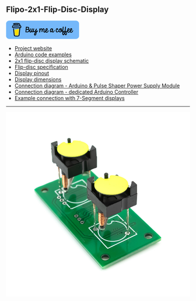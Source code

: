 ## Flipo-2x1-Flip-Disc-Display

<a href="https://www.buymeacoffee.com/marcinsaj"><img src="https://github.com/marcinsaj/marcinsaj/blob/main/Buy-me-a-coffee.png" /></a> 
</br>

 - [Project website](https://flipo.io/project/flip-disc-2x1-display/)
 - [Arduino code examples](https://github.com/marcinsaj/Flipo-2x1-Flip-Disc-Display/tree/main/examples)
 - [2x1 flip-disc display schematic](https://github.com/marcinsaj/Flipo-2x1-Flip-Disc-Display/raw/main/datasheet/Flip-disc-2x1-Dot-Module-Schematic.pdf)
 - [Flip-disc specification](https://github.com/marcinsaj/Flipo-Flip-disc-Display-Specification/raw/main/datasheet/Flipo-Flip-Disc-Specification.pdf)
 - [Display pinout](https://github.com/marcinsaj/Flipo-2x1-Flip-Disc-Display/raw/main/datasheet/Flip-disc-2x1-Dot-Module-Pinout.pdf)
 - [Display dimensions](https://github.com/marcinsaj/Flipo-2x1-Flip-Disc-Display/raw/main/datasheet/Flip-disc-2x1-Dot-Module-Dimensions.pdf)
 - [Connection diagram - Arduino & Pulse Shaper Power Supply Module](https://github.com/marcinsaj/Flipo-2x1-Flip-Disc-Display/raw/main/datasheet/Flip-disc-2x1-Dot-Module-Arduino-Example-Connection-Schematic.pdf)
 - [Connection diagram - dedicated Arduino Controller](https://github.com/marcinsaj/Flipo-2x1-Flip-Disc-Display/raw/main/datasheet/Flip-disc-2x1-Dot-Module-Controller-Example-Connection-Schematic.pdf)
 - [Example connection with 7-Segment displays](https://github.com/marcinsaj/Flipo-2x1-Flip-Disc-Display/raw/main/datasheet/Flip-disc-2x1-Dot-Module-7-Segment-Controller-Example-Connection-Schematic.pdf)

-------------------------------------------------------------------  

<a href="https://flipo.io/project/flip-disc-2x1-display/"><img src="https://github.com/marcinsaj/Flipo-2x1-Flip-Disc-Display/blob/main/extras/flip-disc-2x1-display-cover-github.jpg"></a> 
</br>
